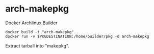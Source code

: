 arch-makepkg
============

Docker Archlinux Builder

	docker build -t "arch-makepkg" .
	docker run -v $PKGDESTINATION:/home/builder/pkg -d arch-makepkg

Extract tarball into "makepkg".
